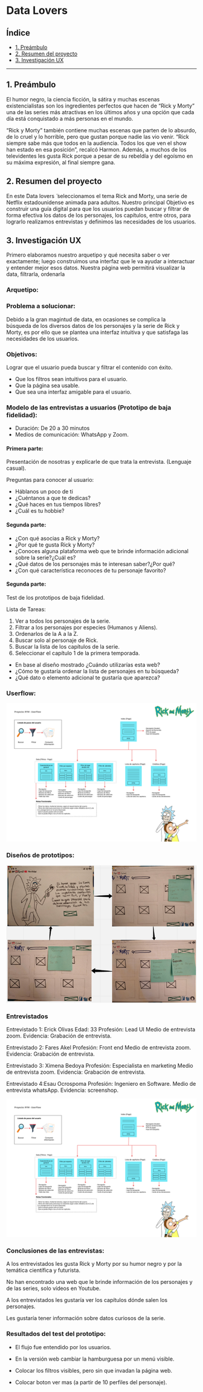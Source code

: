 # Data Lovers

## Índice

* [1. Preámbulo](#1-preámbulo)
* [2. Resumen del proyecto](#2-resumen-del-proyecto)
* [3. Investigación UX](#3-investigación-ux)
***

## 1. Preámbulo

El humor negro, la ciencia ficción, la sátira y muchas escenas existencialistas son los ingredientes perfectos que hacen de “Rick y Morty” una de las series más atractivas en los últimos años y una opción que cada día está conquistado a más personas en el mundo.

“Rick y Morty” también contiene muchas escenas que parten de lo absurdo, de lo cruel y lo horrible, pero que gustan porque nadie las vio venir. “Rick siempre sabe más que todos en la audiencia. Todos los que ven el show han estado en esa posición”, recalcó Harmon. Además, a muchos de los televidentes les gusta Rick porque a pesar de su rebeldía y del egoísmo en su máxima expresión, al final siempre gana.

## 2. Resumen del proyecto

En este  ̈Data lovers ̈ seleccionamos el tema Rick and Morty, una serie de Netflix estadounidense animada para adultos. Nuestro principal Objetivo es construir una guía digital para que los usuarios puedan buscar y filtrar de forma efectiva los datos de los personajes, los capítulos, entre otros, para lograrlo realizamos entrevistas y definimos las necesidades de los usuarios.

## 3. Investigación UX

Primero elaboramos nuestro arquetipo y qué necesita saber o ver exactamente; luego construimos una interfaz que le va ayudar a interactuar y entender mejor esos datos. Nuestra página web permitirá visualizar la data, filtrarla, ordenarla

### Arquetipo:

### Problema a solucionar:

Debido a la gran magintud de data, en ocasiones se complica la  búsqueda de los diversos datos de los personajes y la serie de Rick y Morty, es por ello que se plantea una interfaz intuitiva y que satisfaga las necesidades de los usuarios.


### Objetivos:

Lograr que el usuario pueda buscar y filtrar el contenido con éxito.

* Que los filtros sean intuitivos para el usuario.
* Que la página sea usable.
* Que sea una interfaz amigable para el usuario.

### Modelo de las entrevistas a usuarios (Prototipo de baja fidelidad):

* Duración: De 20 a 30 minutos
* Medios de comunicación: WhatsApp y Zoom.

#### Primera parte:

Presentación de nosotras y explicarle de que trata la entrevista. (Lenguaje casual).

Preguntas para conocer al usuario:

* Háblanos un poco de ti
* ¿Cuéntanos a que te dedicas?
* ¿Qué haces en tus tiempos libres?
* ¿Cuál es tu hobbie?

#### Segunda parte:

* ¿Con qué asocias a Rick y Morty?
* ¿Por qué te gusta Rick y Morty?
* ¿Conoces alguna plataforma web que te brinde información adicional sobre la serie?¿Cuál es?
* ¿Qué datos de los personajes más te interesan saber?¿Por qué?
* ¿Con qué característica reconoces de tu personaje favorito?

#### Segunda parte:

Test de los prototipos de baja fidelidad.

Lista de Tareas:

1. Ver a todos los personajes de la serie.
2. Filtrar a los personajes por especies (Humanos y Aliens).
3. Ordenarlos de la A a la Z.
4. Buscar solo al personaje de Rick.
5. Buscar la lista de los capítulos de la serie.
6. Seleccionar el capítulo 1 de la primera temporada.

* En base al diseño mostrado ¿Cuándo utilizarías esta web?
* ¿Cómo te gustaría ordenar la lista de personajes en tu búsqueda?
* ¿Qué dato o elemento adicional te gustaría que aparezca?

### Userflow:

![](img-readme/userflow.jpg)

### Diseños de prototipos:

![](img-readme/1proto.jpg)

### Entrevistados

Entrevistado 1: Erick Olivas
Edad: 33
Profesión: Lead UI
Medio de entrevista zoom.
Evidencia: Grabación de entrevista.

Entrevistado 2: Fares Akel
Profesión: Front end
Medio de entrevista zoom.
Evidencia: Grabación de entrevista.

Entrevistado 3: Ximena Bedoya
Profesión: Especialista en marketing
Medio de entrevista zoom.
Evidencia: Grabación de entrevista.

Entrevistado 4:Esau Ocrospoma
Profesión: Ingeniero en Software.
Medio de entrevista whatsApp.
Evidencia: screenshop.

![](img-readme/userflow.jpg)

### Conclusiones de las entrevistas:

A los entrevistados les gusta Rick y Morty por su humor negro y por la temática científica y futurista.

No han encontrado una web que le brinde información de los personajes y de las series, solo vídeos en Youtube.

A los entrevistados les gustaría ver los capítulos dónde salen los personajes.

Les gustaría tener información sobre datos curiosos de la serie.

### Resultados del test del prototipo:

- El flujo fue entendido por los usuarios.

- En la versión web cambiar la hamburguesa por un menú visible.

- Colocar los filtros visibles, pero sin que invadan la página web.

- Colocar boton ver mas (a partir de 10 perfiles del personaje).
